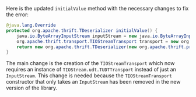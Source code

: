 Here is the updated `initialValue` method with the necessary changes to fix the error:

```java
@java.lang.Override
protected org.apache.thrift.TDeserializer initialValue() {
    java.io.ByteArrayInputStream inputStream = new java.io.ByteArrayInputStream(new byte[0]);
    org.apache.thrift.transport.TIOStreamTransport transport = new org.apache.org.TIOStreamTransport(new org.apache.thrift.transport.TIOStream.udt.TUDTTransport(inputStream));
    return new org.apache.thrift.TDeserializer(new org.apache.thrift.protocol.TBinaryProtocol.Factory(), transport);
}
```

The main change is the creation of the `TIOStreamTransport` which now requires an instance of `TIOStream.udt.TUDTTransport` instead of just an `InputStream`. This change is needed because the `TIOStreamTransport` constructor that only takes an `InputStream` has been removed in the new version of the library.